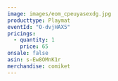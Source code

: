 ```yaml
---
image: images/eom_cpeuyasexdg.jpg
producttype: Playmat
eventId: "O-dvjHAX5"
pricings:
  - quantity: 1
    price: 65
onsale: false
asin: s-Ew8OMnK1r
merchandise: comiket
---
```

